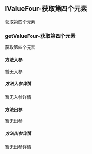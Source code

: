 ## IValueFour-获取第四个元素

获取第四个元素

### getValueFour-获取第四个元素

获取第四个元素

#### 方法入参

暂无入参

##### 方法入参详情

暂无入参详情

#### 方法出参

暂无出参

##### 方法出参详情

暂无出参详情




